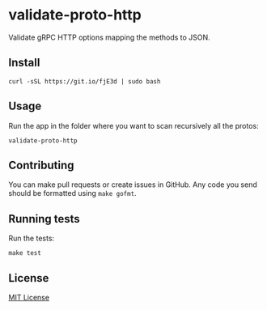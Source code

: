 
# validate-proto-http

Validate gRPC HTTP options mapping the methods to JSON.

## Install

```
curl -sSL https://git.io/fjE3d | sudo bash
```

## Usage

Run the app in the folder where you want to scan recursively all the protos:

```
validate-proto-http
```


## Contributing

You can make pull requests or create issues in GitHub. Any code you send should be formatted using `make gofmt`.


## Running tests

Run the tests:

```shell
make test
```


## License

[MIT License](LICENSE)
